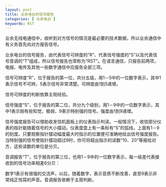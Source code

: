 ```yaml
---
layout: post
title: 业余电台的信号报告
categories: [ 业余电台 ]
keywords: RST
---
```


业余无线电通信中，收听到对方信号的情况是最必要的技术数据，所以业余通信中有义务首先向对方报告信号。

业余电台的信号报告，由代表信号可辨度的“R”、代表信号强度的“S”以及代表信号音调的“T”组成，所以信号报告也常称为“RST”。在语言通信，只报告前两项，电报、电传及其他一些数字通信中应报告全部三项。

信号可辨度“R”，位于报告的第一位，共分五级，用1－5中的一位数字表示，其中1表示信号不可辨，5表示信号非常清楚。可辨度由1到5递增。

信号可辨度的判断依靠主观经验。

信号强度“S”，位于报告的第二位，共分九个级别，用1－9中的一位数字表示，其中1表示刚有些知觉，极弱，9表示特别强的信号。强度由1到9递增。

信号强度报告可以借助收发信机面板上的仪表指示判读。一般情况下，收信部分仪表的指针能随着信号的大小摆动。仪表度盘上有一条标有“S”的弧线，上面有1－9的刻度。只要观察指针摆动幅度最大时指示的位置便可准确地给出信号强度报告。当特别强的信号使指针摆动超过9时，你可将超出指示的读数“10、20”等报给对方，这些读数的单位是分贝。

音调报告“T”，位于报告的第三位，也用1－9中的一位数字表示，每一级差代表接收到的信号功率相差6分贝：

数字1表示有很强的交流声，以后，随着数字，表示音质不断改善，直至9表示非常纯正悦耳的声音。音调报告依赖于主观判断。
